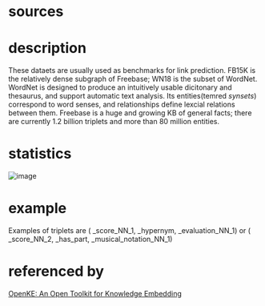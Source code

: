 # sources

# description
These dataets are usually used as benchmarks for link prediction. FB15K is the relatively dense subgraph of Freebase; WN18 is the subset of WordNet.
WordNet is designed to produce an intuitively usable dicitonary and thesaurus, and support automatic text analysis. Its entities(temred *synsets*) correspond to word senses, and relationships define lexcial relations between them.
Freebase is a huge and growing KB of general facts; there are currently 1.2 billion triplets and more than 80 million entities.
# statistics
![image](https://user-images.githubusercontent.com/51369075/96966539-8f3a8780-1540-11eb-94dc-fb346b677c02.png)
# example
Examples of triplets are ( _score_NN_1, _hypernym, _evaluation_NN_1) or ( _score_NN_2, _has_part, _musical_notation_NN_1)
# referenced by
[OpenKE: An Open Toolkit for Knowledge Embedding](https://www.aclweb.org/anthology/D18-2024.pdf)
